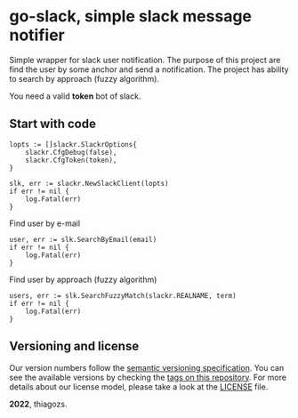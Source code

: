 # go-slack, simple slack message notifier

Simple wrapper for slack user notification. The purpose of this project are find the user by some anchor and send a notification. The project has ability to search by approach (fuzzy algorithm).

You need a valid **token** bot of slack.
## Start with code

```golang
lopts := []slackr.SlackrOptions{
    slackr.CfgDebug(false),
    slackr.CfgToken(token),
}

slk, err := slackr.NewSlackClient(lopts)
if err != nil {
    log.Fatal(err)
}
```

Find user by e-mail

```golang
user, err := slk.SearchByEmail(email)
if err != nil {
    log.Fatal(err)
}
```

Find user by approach (fuzzy algorithm)

```golang
users, err := slk.SearchFuzzyMatch(slackr.REALNAME, term)
if err != nil {
    log.Fatal(err)
}
```
## Versioning and license

Our version numbers follow the [semantic versioning specification](http://semver.org/). You can see the available versions by checking the [tags on this repository](https://github.com/thiagozs/go-slack/tags). For more details about our license model, please take a look at the [LICENSE](LICENSE) file.

**2022**, thiagozs.